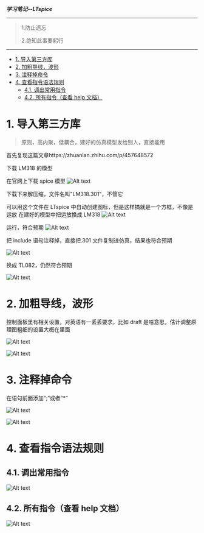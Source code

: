 **_学习笔记--LTspice_**

---

> 1.防止遗忘
>
> 2.绝知此事要躬行

---

<!-- TOC -->

- [1. 导入第三方库](#1-导入第三方库)
- [2. 加粗导线，波形](#2-加粗导线波形)
- [3. 注释掉命令](#3-注释掉命令)
- [4. 查看指令语法规则](#4-查看指令语法规则)
  - [4.1. 调出常用指令](#41-调出常用指令)
  - [4.2. 所有指令（查看 help 文档）](#42-所有指令查看-help-文档)

<!-- /TOC -->

# 1. 导入第三方库

> 原则，高内聚，低耦合，建好的仿真模型发给别人，直接能用

首先复现这篇文章https://zhuanlan.zhihu.com/p/457648572

下载 LM318 的模型

在官网上下载 spice 模型
![Alt text](pictures/image-1.png)

下载下来解压缩，文件名叫"LM318.301"，不管它

可以用这个文件在 LTspice 中自动创建图标，但是这样搞就是一个方框，不像是运放
在建好的模型中把运放换成 LM318
![Alt text](pictures/image-3.png)

运行，符合预期
![Alt text](pictures/image.png)

把 include 语句注释掉，直接把.301 文件复制进仿真，结果也符合预期

![Alt text](pictures/image-2.png)

换成 TL082，仍然符合预期

![Alt text](pictures/image-4.png)

# 2. 加粗导线，波形

控制面板里有相关设置，对英语有一丢丢要求，比如 draft 是啥意思，估计调整原理图粗细的设置大概在里面

![Alt text](pictures/image-5.png)

![Alt text](pictures/image-6.png)

# 3. 注释掉命令

在语句前面添加“;”或者“\*”

![Alt text](pictures/image-7.png)

![Alt text](pictures/image-8.png)

# 4. 查看指令语法规则

## 4.1. 调出常用指令

![Alt text](pictures/image-9.png)

## 4.2. 所有指令（查看 help 文档）

![Alt text](pictures/image-10.png)
